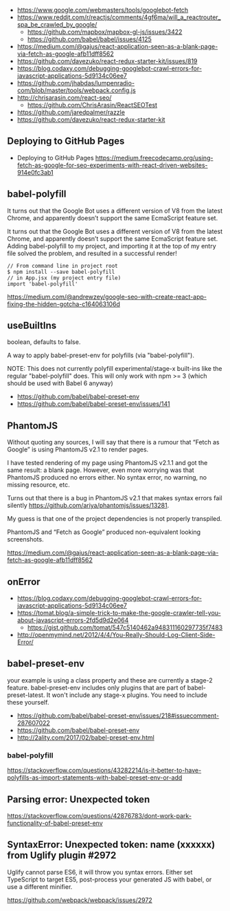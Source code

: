 - https://www.google.com/webmasters/tools/googlebot-fetch
- https://www.reddit.com/r/reactjs/comments/4gf6ma/will_a_reactrouter_spa_be_crawled_by_google/
  - https://github.com/mapbox/mapbox-gl-js/issues/3422
  - https://github.com/babel/babel/issues/4125
- https://medium.com/@gajus/react-application-seen-as-a-blank-page-via-fetch-as-google-afb11dff8562
- https://github.com/davezuko/react-redux-starter-kit/issues/819
- https://blog.codaxy.com/debugging-googlebot-crawl-errors-for-javascript-applications-5d9134c06ee7
- https://github.com/jhabdas/lumpenradio-com/blob/master/tools/webpack.config.js
- http://chrisarasin.com/react-seo/
  - https://github.com/ChrisArasin/ReactSEOTest
- https://github.com/jaredpalmer/razzle
- https://github.com/davezuko/react-redux-starter-kit

## Deploying to GitHub Pages

- Deploying to GitHub Pages https://medium.freecodecamp.org/using-fetch-as-google-for-seo-experiments-with-react-driven-websites-914e0fc3ab1

## babel-polyfill

It turns out that the Google Bot uses a different version of V8 from the latest Chrome, and apparently doesn’t support the same EcmaScript feature set.

It turns out that the Google Bot uses a different version of V8 from the latest Chrome, and apparently doesn’t support the same EcmaScript feature set.
Adding babel-polyfill to my project, and importing it at the top of my entry file solved the problem, and resulted in a successful render!

```
// From command line in project root 
$ npm install --save babel-polyfill 
// in App.jsx (my project entry file) 
import 'babel-polyfill'
```

https://medium.com/@andrewzey/google-seo-with-create-react-app-fixing-the-hidden-gotcha-c164063106d


## useBuiltIns

boolean, defaults to false.

A way to apply babel-preset-env for polyfills (via "babel-polyfill").

NOTE: This does not currently polyfill experimental/stage-x built-ins like the regular "babel-polyfill" does. This will only work with npm >= 3 (which should be used with Babel 6 anyway)

- https://github.com/babel/babel-preset-env
- https://github.com/babel/babel-preset-env/issues/141

## PhantomJS

Without quoting any sources, I will say that there is a rumour that “Fetch as Google” is using PhantomJS v2.1 to render pages.

I have tested rendering of my page using PhantomJS v2.1.1 and got the same result: a blank page. However, even more worrying was that PhantomJS produced no errors either. No syntax error, no warning, no missing resource, etc.

Turns out that there is a bug in PhantomJS v2.1 that makes syntax errors fail silently https://github.com/ariya/phantomjs/issues/13281.

My guess is that one of the project dependencies is not properly transpiled.

PhantomJS and “Fetch as Google” produced non-equivalent looking screenshots.

https://medium.com/@gajus/react-application-seen-as-a-blank-page-via-fetch-as-google-afb11dff8562

## onError

- https://blog.codaxy.com/debugging-googlebot-crawl-errors-for-javascript-applications-5d9134c06ee7
- https://tomat.blog/a-simple-trick-to-make-the-google-crawler-tell-you-about-javascript-errors-2fd5d9d2e064
  - https://gist.github.com/tomat/547c5140462a948311160297735f7483
- http://openmymind.net/2012/4/4/You-Really-Should-Log-Client-Side-Error/

## babel-preset-env

your example is using a class property and these are currently a stage-2 feature. babel-preset-env includes only plugins that are part of babel-preset-latest. It won't include any stage-x plugins. You need to include these yourself.

- https://github.com/babel/babel-preset-env/issues/218#issuecomment-287607022
- https://github.com/babel/babel-preset-env
- http://2ality.com/2017/02/babel-preset-env.html

### babel-polyfill

https://stackoverflow.com/questions/43282214/is-it-better-to-have-polyfills-as-import-statements-with-babel-preset-env-or-add

## Parsing error: Unexpected token

https://stackoverflow.com/questions/42876783/dont-work-park-functionality-of-babel-preset-env

## SyntaxError: Unexpected token: name (xxxxxx) from Uglify plugin #2972

Uglify cannot parse ES6, it will throw you syntax errors. Either set TypeScript to target ES5, post-process your generated JS with babel, or use a different minifier.

https://github.com/webpack/webpack/issues/2972
